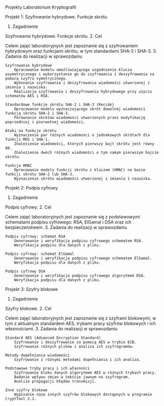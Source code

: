 Projekty Laboratorium Kryptografii

Projekt 1: Szyfrowanie hybrydowe. Funkcje skrótu
1. Zagadnienie

Szyfrowanie hybrydowe. Funkcje skrótu.
2. Cel

Celem zajęć laboratoryjnych jest zapoznanie się z szyfrowaniem hybrydowym oraz funkcjami skrótu, w tym standardami SHA-2 i SHA-3.
3. Zadania do realizacji w sprawozdaniu

    Szyfrowanie hybrydowe
        Opracowanie modelu umożliwiającego uzgodnienie klucza asymetrycznego i wykorzystanie go do szyfrowania i deszyfrowania za pomocą szyfru symetrycznego.
        Wykonanie szyfrowania i deszyfrowania wiadomości utworzonej z imienia i nazwiska.
        Realizacja szyfrowania i deszyfrowania hybrydowego przy użyciu schematów AES i RSA.

    Standardowe funkcje skrótu SHA-2 i SHA-3 (Keccak)
        Opracowanie modelu wyznaczającego skrót dowolnej wiadomości funkcją skrótu SHA-2 i SHA-3.
        Porównanie skrótów wiadomości utworzonych przez modyfikację poprzedniej i pierwotnej wiadomości.

    Ataki na funkcje skrótu
        Wyznaczenie par różnych wiadomości o jednakowych skrótach dla funkcji MD5 i SHA-1.
        Znalezienie wiadomości, których pierwszy bajt skrótu jest równy 00.
        Znalezienie dwóch różnych wiadomości o tym samym pierwszym bajcie skrótu.

    Funkcja HMAC
        Opracowanie modelu funkcji skrótu z kluczem (HMAC) na bazie funkcji skrótu SHA-2 lub SHA-3.
        Wyznaczenie skrótu wiadomości utworzonej z imienia i nazwiska.

Projekt 2: Podpis cyfrowy
1. Zagadnienie

Podpis cyfrowy.
2. Cel

Celem zajęć laboratoryjnych jest zapoznanie się z podstawowymi schematami podpisu cyfrowego: RSA, ElGamal i DSA oraz ich bezpieczeństwem.
3. Zadania do realizacji w sprawozdaniu

    Podpis cyfrowy: schemat RSA
        Generowanie i weryfikacja podpisu cyfrowego schematem RSA.
        Weryfikacja podpisu dla danych z pliku.

    Podpis cyfrowy: schemat ElGamal
        Generowanie i weryfikacja podpisu cyfrowego schematem ElGamal.
        Weryfikacja podpisu dla danych z pliku.

    Podpis cyfrowy DSA
        Generowanie i weryfikacja podpisu cyfrowego algorytmem DSA.
        Weryfikacja podpisu dla danych z pliku.

Projekt 3: Szyfry blokowe
1. Zagadnienie

Szyfry blokowe.
2. Cel

Celem zajęć laboratoryjnych jest zapoznanie się z szyframi blokowymi, w tym z aktualnym standardem AES, trybami pracy szyfrów blokowych i ich własnościami.
3. Zadania do realizacji w sprawozdaniu

    Standard AES (Advanced Encryption Standard)
        Szyfrowanie i deszyfrowanie za pomocą AES w trybie ECB.
        Szyfrowanie różnych plików i analiza ich szyfrogramów.

    Metody dopełniania wiadomości
        Szyfrowanie z różnymi metodami dopełniania i ich analiza.

    Podstawowe tryby pracy i ich własności
        Szyfrowanie bloku danych algorytmem AES w różnych trybach pracy.
        Badanie wpływu zmian w tekście jawnym na szyfrogram.
        Analiza propagacji błędów transmisji.

    Inne szyfry blokowe
        Wypisanie nazw innych szyfrów blokowych dostępnych w programie CryptTool 2.1.
